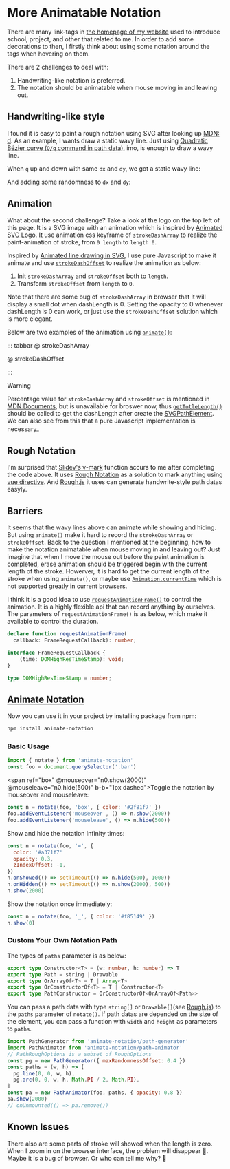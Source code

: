 <script setup>
import WavyLine from './components/WavyLine.vue'
import Logo from '../../../components/Logo.vue'
import { ref, onMounted, onUnmounted } from 'vue'

const highlight = ref(null)
const bracket = ref(null)
const box = ref(null)
const circle = ref(null)
const line = ref(null)

const n0 = ref(null)
const n1 = ref(null)
const n2 = ref(null)
const n3 = ref(null)
const n4 = ref(null)

onMounted(async () => {
  const notate = (await import('animate-notation')).notate
  n0.value = notate(box.value, 'box', { 
    color: '#2f81f7'
  })
  n1.value = notate(bracket.value, '[]', { 
    color: '#3fb950', 
  })
  n2.value = notate(highlight.value, '=', {
    opacity: 0.3,
    color: '#a371f7',
    zIndexOffset: -1, 
  })
  n3.value = notate(circle.value, 'o', {
    color: '#db6d28',
  })
  n4.value = notate(line.value, '_', {
    color: '#f85149'
  })
  n1.value.show(0)
  n2.value.onShowed(() => {
    setTimeout(() => {
      n2.value.hide(500)
    }, 1000)
  })
  n2.value.onHidden(() => {
    setTimeout(() => {
      n2.value.show(2000)
    }, 500)
  })
  n2.value.show(2000)
  n3.value.show(0)
  n4.value.show(0)
})
onUnmounted(() => {
  [n0, n1, n2, n3, n4].forEach(n => n.value.remove())
})
</script>

# More Animatable Notation

There are many link-tags in [the homepage of my website](https://howcasperwhat.github.io) used to introduce school, project, and other that related to me. In order to add some decorations to then, I firstly think about using some notation around the tags when hovering on them.

There are 2 challenges to deal with:
1. Handwriting-like notation is preferred.
2. The notation should be animatable when mouse moving in and leaving out.

## <span ref="bracket">Handwriting-like</span> style

I found it is easy to paint a rough notation using SVG after looking up [MDN: d](https://developer.mozilla.org/en-US/docs/Web/SVG/Attribute/d). As an example, I wants draw a static wavy line. Just using [Quadratic Bézier curve (`Q/q` command in path data)](https://developer.mozilla.org/en-US/docs/Web/SVG/Attribute/d#quadratic_b%C3%A9zier_curve), imo, is enough to draw a wavy line. 

When `q` up and down with same `dx` and `dy`, we got a static wavy line:

<div flex-center>
   <WavyLine :dynamic="false" />
</div>

And adding some randomness to `dx` and `dy`:

<div flex-center>
   <WavyLine :dynamic="true" />
</div>

## <span ref="circle" p-x-2>Animation</span>

What about the second challenge? Take a look at the logo on the top left of this page. It is a SVG image with an animation which is inspired by [Animated SVG Logo](https://antfu.me/posts/animated-svg-logo). It use animation css keyframe of [`strokeDashArray`](https://developer.mozilla.org/en-US/docs/Web/SVG/Attribute/stroke-dasharray) to realize the paint-animation of stroke, from `0 length` to `length 0`.

Inspired by [Animated line drawing in SVG](https://jakearchibald.com/2013/animated-line-drawing-svg/), I use pure Javascript to make it animate and use [`strokeDashOffset`](https://developer.mozilla.org/en-US/docs/Web/SVG/Attribute/stroke-dasharray) to realize the animation as below:
1. Init `strokeDashArray` and `strokeOffset` both to `length`.
2. Transform `strokeOffset` from `length` to `0`.

Note that there are some bug of `strokeDashArray` in browser that it will display a small dot when dashLength is 0. Setting the opacity to 0 whenever dashLength is 0 can work, or just use the `strokeDashOffset` solution which is more elegant. 

Below are two examples of the animation using [`animate()`](https://developer.mozilla.org/zh-CN/docs/Web/API/Element/animate):

::: tabbar
@ strokeDashArray
<div flex-center h-16>
   <WavyLine :dynamic="true" animate="array" />
</div>

@ strokeDashOffset
<div flex-center h-16>
   <WavyLine :dynamic="true" animate="offset" />
</div>
:::

> [!WARNING]
> Percentage value for `strokeDashArray` and `strokeOffset` is mentioned in [MDN Documents](https://developer.mozilla.org/en-US/docs/Web/SVG/Attribute/stroke-dasharray#dasharray), but is unavailable for broswer now, thus [`getTotleLength()`](https://developer.mozilla.org/en-US/docs/Web/API/SVGGeometryElement/getTotalLength) should be called to get the dashLength after create the [SVGPathElement](https://developer.mozilla.org/en-US/docs/Web/API/SVGPathElement). We can also see from this that a pure Javascript implementation is necessary。

## Rough Notation
I'm surprised that [Slidev's v-mark](https://sli.dev/features/rough-marker#v-mark-directive) function accurs to me after completing the code above. It uses [Rough Notation](https://roughnotation.com/) as a solution to mark anything using [vue directive](https://vuejs.org/guide/reusability/custom-directives.html#custom-directives). And [Rough.js](https://roughjs.com/) it uses can generate handwrite-style path datas easyly.

## Barriers
It seems that the wavy lines above can animate while showing and hiding. But using `animate()` make it hard to record the `strokeDashArray` or `strokeOffset`. Back to the question I mentioned at the beginning, how to make the notation animatable when mouse moving in and leaving out? Just imagine that when I move the mouse out before the paint animation is completed, erase animation should be triggered begin with the current length of the stroke. Howerver, it is hard to get the current length of the stroke when using `animate()`, or maybe use [`Animation.currentTime`](https://developer.mozilla.org/en-US/docs/Web/API/Animation/currentTime) which is not supported greatly in current browsers.

I think it is a good idea to use [`requestAnimationFrame()`](https://developer.mozilla.org/docs/Web/API/DedicatedWorkerGlobalScope/requestAnimationFrame) to control the animation. It is a highly flexible api that can record anything by ourselves. The parameters of `requestAnimationFrame()` is as below, which make it available to control the duration.

``` ts
declare function requestAnimationFrame(
  callback: FrameRequestCallback): number;

interface FrameRequestCallback {
    (time: DOMHighResTimeStamp): void;
}

type DOMHighResTimeStamp = number;
```

## [Animate Notation](https://www.npmjs.com/package/animate-notation)

Now you can use it in your project by installing package from npm:

``` bash
npm install animate-notation
```

### Basic Usage

``` js
import { notate } from 'animate-notation'
const foo = document.querySelector('.bar')
```

<span ref="box" @mouseover="n0.show(2000)" @mouseleave="n0.hide(500)" b-b="1px dashed">Toggle the notation by mouseover and mouseleave:</span>

``` js
const n = notate(foo, 'box', { color: '#2f81f7' })
foo.addEventListener('mouseover', () => n.show(2000))
foo.addEventListener('mouseleave', () => n.hide(500))
```

<span ref="highlight">Show and hide the notation Infinity times:</span>

``` js
const n = notate(foo, '=', { 
  color: '#a371f7'
  opacity: 0.3,
  zIndexOffset: -1,
})
n.onShowed(() => setTimeout(() => n.hide(500), 1000))
n.onHidden(() => setTimeout(() => n.show(2000), 500))
n.show(2000)
```

<span ref="line">Show the notation once immediately:</span>

``` js
const n = notate(foo, '_', { color: '#f85149' })
n.show(0)
```

### Custom Your Own Notation Path

The types of `paths` parameter is as below:

``` ts
export type Constructor<T> = (w: number, h: number) => T
export type Path = string | Drawable
export type OrArrayOf<T> = T | Array<T>
export type OrConstructorOf<T> = T | Constructor<T>
export type PathConstructor = OrConstructorOf<OrArrayOf<Path>>
```

You can pass a path data with type `string[]` or `Drawable[]`(see [Rough.js](https://roughjs.com/)) to the `paths` parameter of `notate()`. If path datas are depended on the size of the element, you can pass a function with `width` and `height` as parameters to `paths`.

``` js
import PathGenerator from 'animate-notation/path-generator'
import PathAnimator from 'animate-notation/path-animator'
// PathRoughOptions is a subset of RoughOptions
const pg = new PathGenerator({ maxRandomnessOffset: 0.4 })
const paths = (w, h) => [
  pg.line(0, 0, w, h),
  pg.arc(0, 0, w, h, Math.PI / 2, Math.PI),
]
const pa = new PathAnimator(foo, paths, { opacity: 0.8 })
pa.show(2000)
// onUnmounted(() => pa.remove())
```

## Known Issues

There also are some parts of stroke will showed when the length is zero. When I zoom in on the browser interface, the problem will disappear 🤨. Maybe it is a
bug of browser. Or who can tell me why? 🤔